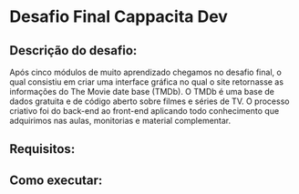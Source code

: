 # Desafio Final Cappacita Dev

## Descrição do desafio:

Após cinco módulos de muito aprendizado chegamos no desafio final, o qual consistiu em criar uma interface gráfica no qual o site retornasse as informações do The Movie date base (TMDb). O TMDb é uma base de dados gratuita e de código aberto sobre filmes e séries de TV.
O processo criativo foi do back-end ao front-end aplicando todo conhecimento que adquirimos nas aulas, monitorias e material complementar.

## Requisitos:

## Como executar: